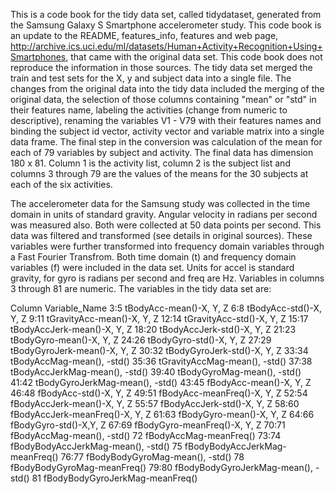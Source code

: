 This is a code book for the tidy data set, called tidydataset, generated from the Samsung Galaxy S Smartphone accelerometer study. This code book is an update to the README, features_info, features and web page, http://archive.ics.uci.edu/ml/datasets/Human+Activity+Recognition+Using+Smartphones, that came with the original data set. This code book does not reproduce the information in those sources. The tidy data set merged the train and test sets for the X, y and subject data into a single file. The changes from the original data into the tidy data included the merging of the original data, the selection of those columns containing "mean" or "std" in their features name, labeling the activities (change from numeric to descriptive), renaming the variables V1 - V79 with their features names and binding the subject id vector, activity vector and variable matrix into a single data frame. The final step in the conversion was calculation of the mean for each of 79 variables by subject and activity. The final data has dimension 180 x 81. Column 1 is the activity list, column 2 is the subject list and columns 3 through 79 are the values of the means for the 30 subjects at each of the six activities.  

The accelerometer data for the Samsung study was collected in the time domain in units of standard gravity.  Angular velocity in radians per second was measured also. Both were collected at 50 data points per second. This data was filtered and transformed (see details in original sources). These variables were further transformed into frequency domain variables through a Fast Fourier Transfrom. Both time domain (t) and frequency domain variables (f) were included in the data set. Units for accel is standard gravity, for gyro is radians per second and freq are Hz. Variables in columns 3 through 81 are numeric. The variables in the tidy data set are:

Column	Variable_Name
3:5 	  	tBodyAcc-mean()-X, Y, Z
6:8 	  	tBodyAcc-std()-X, Y, Z
9:11 	  	tGravityAcc-mean()-X, Y, Z
12:14 	tGravityAcc-std()-X, Y, Z
15:17 	tBodyAccJerk-mean()-X, Y, Z
18:20 	tBodyAccJerk-std()-X, Y, Z
21:23 	tBodyGyro-mean()-X, Y, Z
24:26 	tBodyGyro-std()-X, Y, Z
27:29 	tBodyGyroJerk-mean()-X, Y, Z
30:32 	tBodyGyroJerk-std()-X, Y, Z
33:34	  	tBodyAccMag-mean(), -std()
35:36 	tGravityAccMag-mean(), -std()
37:38 	tBodyAccJerkMag-mean(), -std()
39:40 	tBodyGyroMag-mean(), -std()
41:42 	tBodyGyroJerkMag-mean(), -std()
43:45 	fBodyAcc-mean()-X, Y, Z
46:48 	fBodyAcc-std()-X, Y, Z
49:51 	fBodyAcc-meanFreq()-X, Y, Z
52:54 	fBodyAccJerk-mean()-X, Y, Z
55:57 	fBodyAccJerk-std()-X, Y, Z
58:60 	fBodyAccJerk-meanFreq()-X, Y, Z
61:63 	fBodyGyro-mean()-X, Y, Z
64:66 	fBodyGyro-std()-X,Y, Z
67:69 	fBodyGyro-meanFreq()-X, Y, Z
70:71 	fBodyAccMag-mean(), -std()
72 	    	fBodyAccMag-meanFreq()
73:74 	fBodyBodyAccJerkMag-mean(), -std()
75 	    	fBodyBodyAccJerkMag-meanFreq()
76:77 	fBodyBodyGyroMag-mean(), -std()
78    	fBodyBodyGyroMag-meanFreq()
79:80 	fBodyBodyGyroJerkMag-mean(), -std()
81 	    	fBodyBodyGyroJerkMag-meanFreq()
 


